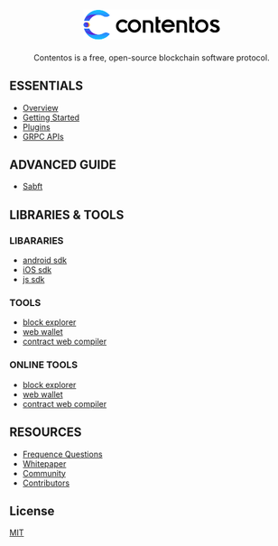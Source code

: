 <h2 align="center">
    <a href="https://contentos.io">
    <img alt="contentos" src="../_media/logo2.png">
    </a>
</h2>

<p align="center">
    Contentos is a free, open-source blockchain software protocol.
</p>

## ESSENTIALS

- [Overview](/en-us/overview.md)
- [Getting Started](/en-us/tutorial/)
- [Plugins](/en-us/plugins.md)
- [GRPC APIs](/en-us/apis.md)

## ADVANCED GUIDE

- [Sabft](/en-us/sabft.md)

## LIBRARIES & TOOLS

### LIBARARIES

- [android sdk](https://github.com/coschain/cos-android-sdk)
- [iOS sdk](https://github.com/coschain/cos-ios-sdk)
- [js sdk](https://github.com/coschain/cos-sdk-grpc-js)

### TOOLS

- [block explorer](https://github.com/coschain/block-explorer)
- [web wallet](https://github.com/coschain/cos-web-toolkit)
- [contract web compiler](https://github.com/coschain/WebAssemblyStudio)

### ONLINE TOOLS

- [block explorer](http://explorer.contentos.io/)
- [web wallet](https://testwallet.contentos.io)
- [contract web compiler](http://studio.contentos.io)

## RESOURCES

- [Frequence Questions](/en-us/questions.md)
- [Whitepaper](https://www.contentos.io/subject/home/pdfs/white_paper_en.pdf)
- [Community](https://forum.contentos.io)
- [Contributors](/en-us/contributors.md)


## License

[MIT](https://opensource.org/licenses/MIT)